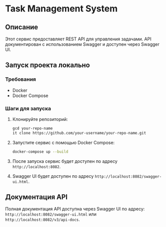 # Task Management System
## Описание
Этот сервис предоставляет REST API для управления задачами. API документирован с использованием Swagger и доступен через Swagger UI.

## Запуск проекта локально
### Требования
- Docker
- Docker Compose

### Шаги для запуска
1. Клонируйте репозиторий:

    ```bash
    gcd your-repo-name
    it clone https://github.com/your-username/your-repo-name.git
    ```

2. Запустите сервис с помощью Docker Compose:

    ```bash
    docker-compose up --build
    ```

3. После запуска сервис будет доступен по адресу `http://localhost:8082`.
4. Swagger UI будет доступен по адресу `http://localhost:8082/swagger-ui.html`.
## Документация API

Полная документация API доступна через Swagger UI по адресу: `http://localhost:8082/swagger-ui.html` или `http://localhost:8082/v3/api-docs`.
